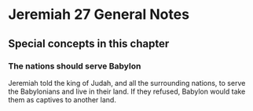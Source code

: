 # Jeremiah 27 General Notes
## Special concepts in this chapter

### The nations should serve Babylon

Jeremiah told the king of Judah, and all the surrounding nations, to serve the Babylonians and live in their land. If they refused, Babylon would take them as captives to another land.